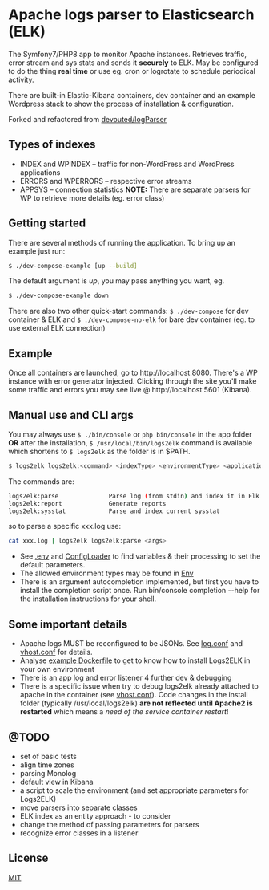 # Apache logs parser to Elasticsearch (ELK)
The Symfony7/PHP8 app to monitor Apache instances. Retrieves traffic, error stream and sys stats and sends it **securely** to ELK. May be configured to do the thing **real time** or use eg. cron or logrotate to schedule periodical activity.

There are built-in Elastic-Kibana containers, dev container and an example Wordpress stack to show the process of installation & configuration.

Forked and refactored from [devouted/logParser](https://github.com/devouted/logParser) 

## Types of indexes
* INDEX and WPINDEX – traffic for non-WordPress and WordPress applications
* ERRORS and WPERRORS – respective error streams
* APPSYS – connection statistics
**NOTE:** There are separate parsers for WP to retrieve more details (eg. error class)

## Getting started
There are several methods of running the application. To bring up an example just run:
```bash
$ ./dev-compose-example [up --build]
```
The default argument is *up*, you may pass anything you want, eg.
```bash
$ ./dev-compose-example down
```
There are also two other quick-start commands: `$ ./dev-compose` for dev container & ELK and `$ ./dev-compose-no-elk` for bare dev container (eg. to use external ELK connection)

## Example
Once all containers are launched, go to http://localhost:8080. There's a WP instance with error generator injected. Clicking through the site you'll make some traffic and errors you may see live @ http://localhost:5601 (Kibana).

## Manual use and CLI args
You may always use `$ ./bin/console` or `php bin/console` in the app folder **OR** after the installation, `$ /usr/local/bin/logs2elk` command is available which shortens to `$ logs2elk` as the folder is in $PATH.
```bash
$ logs2elk logs2elk:<command> <indexType> <environmentType> <applicationName>
```
The commands are:
```bash
logs2elk:parse              Parse log (from stdin) and index it in Elk
logs2elk:report             Generate reports
logs2elk:sysstat            Parse and index current sysstat
```
so to parse a specific xxx.log use:
```bash
cat xxx.log | logs2elk logs2elk:parse <args>
```
* See [.env](https://github.com/cmon-palnik/logs2ELK/blob/main/.env) and [ConfigLoader](https://github.com/cmon-palnik/logs2ELK/blob/main/src/ConfigLoader.php) to find variables & their processing to set the default parameters. 
* The allowed environment types may be found in [Env](https://github.com/cmon-palnik/logs2ELK/blob/main/src/Environment/Type/Env.php) 
* There is an argument autocompletion implemented, but first you have to install the completion script once. Run bin/console completion --help for the installation instructions for your shell.

## Some important details
* Apache logs MUST be reconfigured to be JSONs. See [log.conf](https://github.com/cmon-palnik/logs2ELK/blob/main/docker/example/log.conf) and [vhost.conf](https://github.com/cmon-palnik/logs2ELK/blob/main/docker/example/vhost.conf) for details.
* Analyse [example Dockerfile](https://github.com/cmon-palnik/logs2ELK/blob/main/docker/example/Dockerfile) to get to know how to install Logs2ELK in your own environment
* There is an app log and error listener 4 further dev & debugging
* There is a specific issue when try to debug logs2elk already attached to apache in the container (see [vhost.conf](https://github.com/cmon-palnik/logs2ELK/blob/main/docker/example/vhost.conf)). Code changes in the install folder (typically /usr/local/logs2elk) **are not reflected until Apache2 is restarted** which means a *need of the service container restart*!

## @TODO
* set of basic tests
* align time zones
* parsing Monolog
* default view in Kibana
* a script to scale the environment (and set appropriate parameters for Logs2ELK)
* move parsers into separate classes 
* ELK index as an entity approach - to consider 
* change the method of passing parameters for parsers
* recognize error classes in a listener

## License
[MIT](https://github.com/cmon-palnik/logs2ELK/blob/main/LICENSE)
